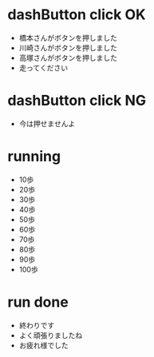 # dashButton click OK
* 橋本さんがボタンを押しました
* 川崎さんがボタンを押しました
* 高塚さんがボタンを押しました
* 走ってください

# dashButton click NG
* 今は押せませんよ

# running
* 10歩
* 20歩
* 30歩
* 40歩
* 50歩
* 60歩
* 70歩
* 80歩
* 90歩
* 100歩

# run done
* 終わりです
* よく頑張りましたね
* お疲れ様でした
